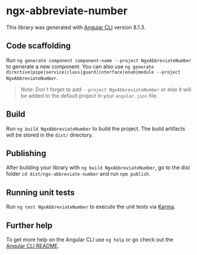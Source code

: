 # ngx-abbreviate-number

This library was generated with [Angular CLI](https://github.com/angular/angular-cli) version 8.1.3.

## Code scaffolding

Run `ng generate component component-name --project NgxAbbreviateNumber` to generate a new component. You can also use `ng generate directive|pipe|service|class|guard|interface|enum|module --project NgxAbbreviateNumber`.
> Note: Don't forget to add `--project NgxAbbreviateNumber` or else it will be added to the default project in your `angular.json` file. 

## Build

Run `ng build NgxAbbreviateNumber` to build the project. The build artifacts will be stored in the `dist/` directory.

## Publishing

After building your library with `ng build NgxAbbreviateNumber`, go to the dist folder `cd dist/ngx-abbreviate-number` and run `npm publish`.

## Running unit tests

Run `ng test NgxAbbreviateNumber` to execute the unit tests via [Karma](https://karma-runner.github.io).

## Further help

To get more help on the Angular CLI use `ng help` or go check out the [Angular CLI README](https://github.com/angular/angular-cli/blob/master/README.md).
